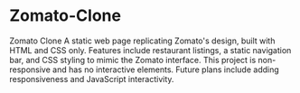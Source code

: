 # Zomato-Clone
Zomato Clone A static web page replicating Zomato's design, built with HTML and CSS only. Features include restaurant listings, a static navigation bar, and CSS styling to mimic the Zomato interface. This project is non-responsive and has no interactive elements. Future plans include adding responsiveness and JavaScript interactivity.
